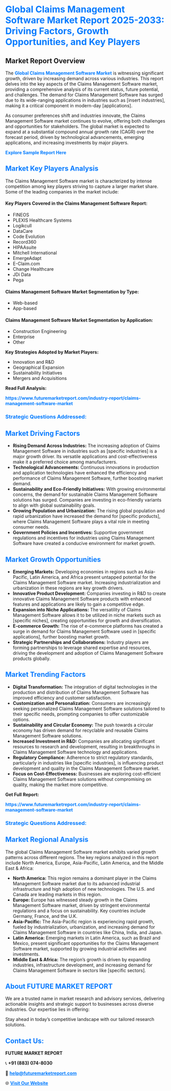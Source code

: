 <h1 style="color: #007BFF;">Global Claims Management Software Market Report 2025-2033: Driving Factors, Growth Opportunities, and Key Players</h1>

<section id="overview">
<h2>Market Report Overview</h2>
<p>The <a href="https://www.futuremarketreport.com/industry-report/claims-management-software-market" style="color: #007BFF; text-decoration: none;"><strong>Global Claims Management Software Market</strong></a> is witnessing significant growth, driven by increasing demand across various industries. This report delves into the key aspects of the Claims Management Software market, providing a comprehensive analysis of its current status, future potential, and challenges. The demand for Claims Management Software has surged due to its wide-ranging applications in industries such as [insert industries], making it a critical component in modern-day [applications].</p>
<p>As consumer preferences shift and industries innovate, the Claims Management Software market continues to evolve, offering both challenges and opportunities for stakeholders. The global market is expected to expand at a substantial compound annual growth rate (CAGR) over the forecast period, driven by technological advancements, emerging applications, and increasing investments by major players.</p>
</section>

<section id="overview">
<p><a href="https://www.futuremarketreport.com/request-sample/reportId=96849" style="color: #007BFF; text-decoration: none;"><strong>Explore Sample Report Here</strong></a></p>
</section>

<section id="key-players">
<h2 style="color: #007BFF;">Market Key Players Analysis</h2>
<p>The Claims Management Software market is characterized by intense competition among key players striving to capture a larger market share. Some of the leading companies in the market include:</p>
<h4>Key Players Covered in the Claims Management Software Report:</h4>
<ul><li>FINEOS</li><li>PLEXIS Healthcare Systems</li><li>Logikcull</li><li>DataCare</li><li>Code Evolution</li><li>Record360</li><li>HIPAAsuite</li><li>Mitchell International</li><li>EmergeAdapt</li><li>E-Claim.com</li><li>Change Healthcare</li><li>JDi Data</li><li>Pega</li></ul>
<h4>Claims Management Software Market Segmentation by Type:</h4>
<ul><li>Web-based</li><li>App-based</li></ul>

<h4>Claims Management Software Market Segmentation by Application:</h4>
<ul><li>Construction Engineering</li><li>Enterprise</li><li>Other</li></ul>
<p><strong>Key Strategies Adopted by Market Players:</strong></p>
<ul>
<li>Innovation and R&D</li>
<li>Geographical Expansion</li>
<li>Sustainability Initiatives</li>
<li>Mergers and Acquisitions</li>
</ul>
</section>

<section>
<p><strong>Read Full Analysis: </strong></p><a href="https://www.futuremarketreport.com/industry-report/claims-management-software-market" style="color: #007BFF; text-decoration: none;"><strong>https://www.futuremarketreport.com/industry-report/claims-management-software-market</strong></a>
<h3 style="color: #007BFF;">Strategic Questions Addressed:</h3>
</section>

<section id="driving-factors">
<h2 style="color: #007BFF;">Market Driving Factors</h2>
<ul>
<li><strong>Rising Demand Across Industries:</strong> The increasing adoption of Claims Management Software in industries such as [specific industries] is a major growth driver. Its versatile applications and cost-effectiveness make it a preferred choice among manufacturers.</li>
<li><strong>Technological Advancements:</strong> Continuous innovations in production and application technologies have enhanced the efficiency and performance of Claims Management Software, further boosting market demand.</li>
<li><strong>Sustainability and Eco-Friendly Initiatives:</strong> With growing environmental concerns, the demand for sustainable Claims Management Software solutions has surged. Companies are investing in eco-friendly variants to align with global sustainability goals.</li>
<li><strong>Growing Population and Urbanization:</strong> The rising global population and rapid urbanization have increased the demand for [specific products], where Claims Management Software plays a vital role in meeting consumer needs.</li>
<li><strong>Government Policies and Incentives:</strong> Supportive government regulations and incentives for industries using Claims Management Software have created a conducive environment for market growth.</li>
</ul>
</section>

<section id="growth-opportunities">
<h2 style="color: #007BFF;">Market Growth Opportunities</h2>
<ul>
<li><strong>Emerging Markets:</strong> Developing economies in regions such as Asia-Pacific, Latin America, and Africa present untapped potential for the Claims Management Software market. Increasing industrialization and urbanization in these regions are key growth drivers.</li>
<li><strong>Innovative Product Development:</strong> Companies investing in R&D to create innovative Claims Management Software products with enhanced features and applications are likely to gain a competitive edge.</li>
<li><strong>Expansion into Niche Applications:</strong> The versatility of Claims Management Software allows it to be utilized in niche markets such as [specific niches], creating opportunities for growth and diversification.</li>
<li><strong>E-commerce Growth:</strong> The rise of e-commerce platforms has created a surge in demand for Claims Management Software used in [specific applications], further boosting market growth.</li>
<li><strong>Strategic Partnerships and Collaborations:</strong> Industry players are forming partnerships to leverage shared expertise and resources, driving the development and adoption of Claims Management Software products globally.</li>
</ul>
</section>

<section id="trending-factors">
<h2 style="color: #007BFF;">Market Trending Factors</h2>
<ul>
<li><strong>Digital Transformation:</strong> The integration of digital technologies in the production and distribution of Claims Management Software has improved efficiency and customer satisfaction.</li>
<li><strong>Customization and Personalization:</strong> Consumers are increasingly seeking personalized Claims Management Software solutions tailored to their specific needs, prompting companies to offer customizable options.</li>
<li><strong>Sustainability and Circular Economy:</strong> The push towards a circular economy has driven demand for recyclable and reusable Claims Management Software solutions.</li>
<li><strong>Increased Investment in R&D:</strong> Companies are allocating significant resources to research and development, resulting in breakthroughs in Claims Management Software technology and applications.</li>
<li><strong>Regulatory Compliance:</strong> Adherence to strict regulatory standards, particularly in industries like [specific industries], is influencing product development and quality in the Claims Management Software market.</li>
<li><strong>Focus on Cost-Effectiveness:</strong> Businesses are exploring cost-efficient Claims Management Software solutions without compromising on quality, making the market more competitive.</li>
</ul>
</section>

<section>
<p><strong>Get Full Report: </strong></p><a href="https://www.futuremarketreport.com/industry-report/claims-management-software-market" style="color: #007BFF; text-decoration: none;"><strong>https://www.futuremarketreport.com/industry-report/claims-management-software-market</strong></a>
<h3 style="color: #007BFF;">Strategic Questions Addressed:</h3>
</section>


<section id="regional-analysis">
<h2 style="color: #007BFF;">Market Regional Analysis</h2>
<p>The global Claims Management Software market exhibits varied growth patterns across different regions. The key regions analyzed in this report include North America, Europe, Asia-Pacific, Latin America, and the Middle East & Africa:</p>
<ul>
<li><strong>North America:</strong> This region remains a dominant player in the Claims Management Software market due to its advanced industrial infrastructure and high adoption of new technologies. The U.S. and Canada are leading markets in this region.</li>
<li><strong>Europe:</strong> Europe has witnessed steady growth in the Claims Management Software market, driven by stringent environmental regulations and a focus on sustainability. Key countries include Germany, France, and the U.K.</li>
<li><strong>Asia-Pacific:</strong> The Asia-Pacific region is experiencing rapid growth, fueled by industrialization, urbanization, and increasing demand for Claims Management Software in countries like China, India, and Japan.</li>
<li><strong>Latin America:</strong> Emerging markets in Latin America, such as Brazil and Mexico, present significant opportunities for the Claims Management Software market, supported by growing industrial activities and investments.</li>
<li><strong>Middle East & Africa:</strong> The region’s growth is driven by expanding industries, infrastructure development, and increasing demand for Claims Management Software in sectors like [specific sectors].</li>
</ul>
</section>

<footer>
<h2 style="color: #007BFF;">About FUTURE MARKET REPORT</h2>
<p>We are a trusted name in market research and advisory services, delivering actionable insights and strategic support to businesses across diverse industries. Our expertise lies in offering:</p>

<p>Stay ahead in today’s competitive landscape with our tailored research solutions.</p>

<h2 style="color: #007BFF;">Contact Us:</h2>
<p><strong>FUTURE MARKET REPORT</strong></p>
<p>📞 <strong>+91 (883) 074-8030</strong></p>
<p>📧 <strong><a href="mailto:help@futuremarketreport.com" style="color: #007BFF;">help@futuremarketreport.com</a></strong></p>
<p>🌐 <strong><a href="https://www.futuremarketreport.com/" style="color: #007BFF;">Visit Our Website</a></strong></p>
</footer>